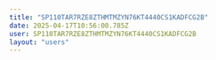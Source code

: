```yaml
---
title: "SP110TAR7RZE8ZTHMTMZYN76KT4440CS1KADFCG2B"
date: 2025-04-17T10:56:00.785Z
user: SP110TAR7RZE8ZTHMTMZYN76KT4440CS1KADFCG2B
layout: "users"
---
```

    